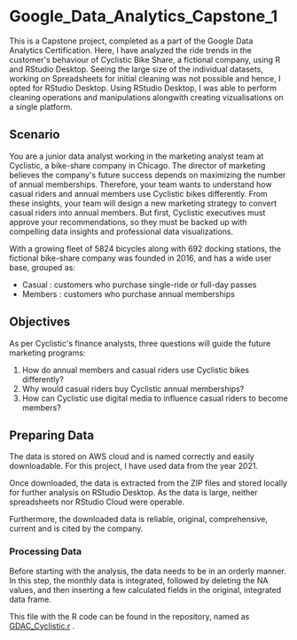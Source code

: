 # Google_Data_Analytics_Capstone_1

This is a Capstone project, completed as a part of the Google Data Analytics Certification. Here, I have analyzed the ride trends in the customer's behaviour of Cyclistic Bike Share, a fictional company, using R and RStudio Desktop. Seeing the large size of the individual datasets, working on Spreadsheets for initial cleaning was not possible and hence, I opted for RStudio Desktop. Using RStudio Desktop, I was able to perform cleaning operations and manipulations alongwith creating vizualisations on a single platform.



## Scenario

You are a junior data analyst working in the marketing analyst team at Cyclistic, a bike-share company in Chicago. The director of marketing believes the company's future success depends on maximizing the number of annual memberships. Therefore, your team wants to understand how casual riders and annual members use Cyclistic bikes differently. From these insights, your team will design a new marketing strategy to convert casual riders into annual members. But first, Cyclistic executives must approve your recommendations, so they must be backed up with compelling data insights and professional data visualizations.

With a growing fleet of 5824 bicycles along with 692 docking stations, the fictional bike-share company was founded in 2016, and has a wide user base, grouped as:

-   Casual : customers who purchase single-ride or full-day passes
-   Members : customers who purchase annual memberships

## Objectives

As per Cyclistic's finance analysts, three questions will guide the future marketing programs:

1.  How do annual members and casual riders use Cyclistic bikes differently?
2.  Why would casual riders buy Cyclistic annual memberships?
3.  How can Cyclistic use digital media to influence casual riders to become members?

## Preparing Data

The data is stored on AWS cloud and is named correctly and easily downloadable. For this project, I have used data from the year 2021.

Once downloaded, the data is extracted from the ZIP files and stored locally for further analysis on RStudio Desktop. As the data is large, neither spreadsheets nor RStudio Cloud were operable.

Furthermore, the downloaded data is reliable, original, comprehensive, current and is cited by the company.

### Processing Data

Before starting with the analysis, the data needs to be in an orderly manner. In this step, the monthly data is integrated, followed by deleting the NA values, and then inserting a few calculated fields in the original, integrated data frame.

This file with the R code can be found in the repository, named as [GDAC_Cyclistic.r](https://github.com/a-ujjwal/Google_Data_Analytics_Capstone_1/blob/main/GDAC_Cyclistic.r) .



